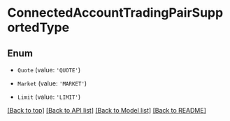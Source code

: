 # ConnectedAccountTradingPairSupportedType

## Enum


* `Quote` (value: `'QUOTE'`)

* `Market` (value: `'MARKET'`)

* `Limit` (value: `'LIMIT'`)



[[Back to top]](#) [[Back to API list]](../../README.md#documentation-for-api-endpoints) [[Back to Model list]](../../README.md#documentation-for-models) [[Back to README]](../../README.md)
